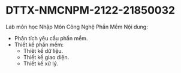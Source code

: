 # DTTX-NMCNPM-2122-21850032
Lab môn học Nhập Môn Công Nghệ Phần Mềm
Nội dung:
- Phân tích yêu cầu phần mềm.
- Thiết kế phần mềm:
    - Thiêt kế dữ liệu.
    - Thiết kế giao diện.
    - Thiết kế xử lý.